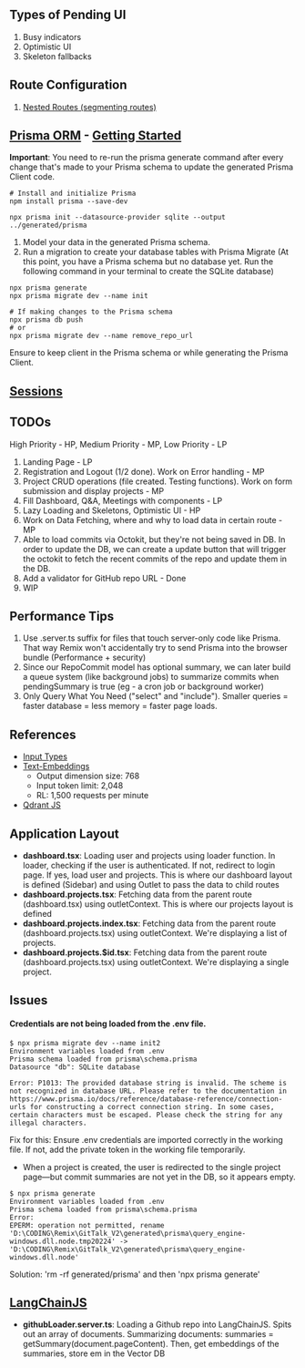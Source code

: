 ## Types of Pending UI
1. Busy indicators
2. Optimistic UI 
3. Skeleton fallbacks 

## Route Configuration
1. [Nested Routes (segmenting routes)](https://remix.run/docs/en/main/discussion/routes#what-is-nested-routing)


## [Prisma ORM](https://www.prisma.io/docs/getting-started/quickstart-sqlite) - [Getting Started](https://www.prisma.io/docs/getting-started)

__Important__: You need to re-run the prisma generate command after every change that's made to your Prisma schema to update the generated Prisma Client code.

```shell
# Install and initialize Prisma
npm install prisma --save-dev

npx prisma init --datasource-provider sqlite --output ../generated/prisma
```

1. Model your data in the generated Prisma schema. 
2. Run a migration to create your database tables with Prisma Migrate (At this point, you have a Prisma schema but no database yet. Run the following command in your terminal to create the SQLite database)

```shell 
npx prisma generate 
npx prisma migrate dev --name init
```

```shell
# If making changes to the Prisma schema
npx prisma db push
# or 
npx prisma migrate dev --name remove_repo_url 
```

Ensure to keep client in the Prisma schema or while generating the Prisma Client.

## [Sessions](https://remix.run/docs/en/main/utils/sessions#using-sessions)

## TODOs
High Priority - HP, Medium Priority - MP, Low Priority - LP
1. Landing Page - LP
2. Registration and Logout (1/2 done). Work on Error handling - MP
3. Project CRUD operations (file created. Testing functions). Work on form submission and display projects - MP
4. Fill Dashboard, Q&A, Meetings with components - LP
5. Lazy Loading and Skeletons, Optimistic UI - HP
6. Work on Data Fetching, where and why to load data in certain route - MP
7. Able to load commits via Octokit, but they're not being saved in DB. In order to update the DB, we can create a update button that will trigger the octokit to fetch the recent commits of the repo and update them in the DB.
8. Add a validator for GitHub repo URL - Done
9. WIP 

## Performance Tips
1. Use .server.ts suffix for files that touch server-only code like Prisma. That way Remix won't accidentally try to send Prisma into the browser bundle (Performance + security)
2. Since our RepoCommit model has optional summary, we can later build a queue system (like background jobs) to summarize commits when pendingSummary is true (eg - a cron job or background worker)
3. Only Query What You Need ("select" and "include"). Smaller queries = faster database = less memory = faster page loads.

## References
- [Input Types](https://www.w3schools.com/html/html_form_input_types.asp)
- [Text-Embeddings](https://ai.google.dev/gemini-api/docs/models#text-embedding)
    - Output dimension size: 768
    - Input token limit: 2,048
    - RL: 1,500 requests per minute
- [Qdrant JS](https://github.com/qdrant/qdrant-js)

## Application Layout
- __dashboard.tsx__: Loading user and projects using loader function. In loader, checking if the user is authenticated. If not, redirect to login page. If yes, load user and projects. This is where our dashboard layout is defined (Sidebar) and using Outlet to pass the data to child routes 
- __dashboard.projects.tsx__: Fetching data from the parent route (dashboard.tsx) using outletContext. This is where our projects layout is defined
- __dashboard.projects.index.tsx__: Fetching data from the parent route (dashboard.projects.tsx) using outletContext. We're displaying a list of projects. 
- __dashboard.projects.$id.tsx__: Fetching data from the parent route (dashboard.projects.tsx) using outletContext. We're displaying a single project.


## Issues
#### Credentials are not being loaded from the .env file.
```shell
$ npx prisma migrate dev --name init2
Environment variables loaded from .env
Prisma schema loaded from prisma\schema.prisma
Datasource "db": SQLite database

Error: P1013: The provided database string is invalid. The scheme is not recognized in database URL. Please refer to the documentation in https://www.prisma.io/docs/reference/database-reference/connection-urls for constructing a correct connection string. In some cases, certain characters must be escaped. Please check the string for any illegal characters.
```
Fix for this: Ensure .env credentials are imported correctly in the working file. If not, add the private token in the working file temporarily.

- When a project is created, the user is redirected to the single project page—but commit summaries are not yet in the DB, so it appears empty.

```shell
$ npx prisma generate
Environment variables loaded from .env
Prisma schema loaded from prisma\schema.prisma
Error: 
EPERM: operation not permitted, rename 'D:\CODING\Remix\GitTalk_V2\generated\prisma\query_engine-windows.dll.node.tmp20224' -> 'D:\CODING\Remix\GitTalk_V2\generated\prisma\query_engine-windows.dll.node'
```
Solution: 'rm -rf generated/prisma' and then 'npx prisma generate'

## [LangChainJS](https://js.langchain.com/docs/introduction/) 
- __githubLoader.server.ts__: Loading a Github repo into LangChainJS. Spits out an array of documents. Summarizing documents: summaries = getSummary(document.pageContent). Then, get embeddings of the summaries, store em in the Vector DB

